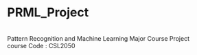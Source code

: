 # PRML_Project
 <br>
 Pattern Recognition and Machine Learning Major Course Project
 <br>
 course Code : CSL2050
 
